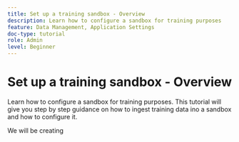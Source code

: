 ```yaml
---
title: Set up a training sandbox - Overview
description: Learn how to configure a sandbox for training purposes 
feature: Data Management, Application Settings
doc-type: tutorial
role: Admin
level: Beginner
---
```

# Set up a training sandbox - Overview

Learn how to configure a sandbox for training purposes. This tutorial will give you step by step guidance on how to ingest training data ino a sandbox and how to configure it.

We will be creating
